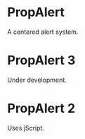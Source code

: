 # PropAlert
A centered alert system.

# PropAlert 3
Under development.

# PropAlert 2
Uses jScript.
